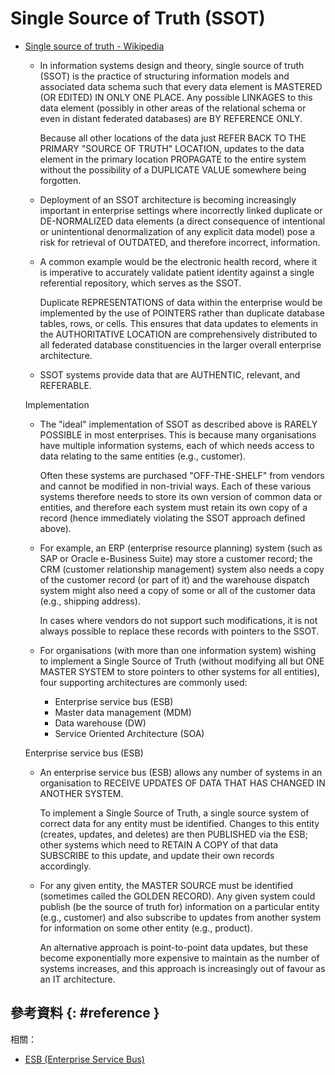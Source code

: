 # Single Source of Truth (SSOT)

  - [Single source of truth \- Wikipedia](https://en.wikipedia.org/wiki/Single_source_of_truth)

      - In information systems design and theory, single source of truth (SSOT) is the practice of structuring information models and associated data schema such that every data element is MASTERED (OR EDITED) IN ONLY ONE PLACE. Any possible LINKAGES to this data element (possibly in other areas of the relational schema or even in distant federated databases) are BY REFERENCE ONLY.

        Because all other locations of the data just REFER BACK TO THE PRIMARY "SOURCE OF TRUTH" LOCATION, updates to the data element in the primary location PROPAGATE to the entire system without the possibility of a DUPLICATE VALUE somewhere being forgotten.

      - Deployment of an SSOT architecture is becoming increasingly important in enterprise settings where incorrectly linked duplicate or DE-NORMALIZED data elements (a direct consequence of intentional or unintentional denormalization of any explicit data model) pose a risk for retrieval of OUTDATED, and therefore incorrect, information.

      - A common example would be the electronic health record, where it is imperative to accurately validate patient identity against a single referential repository, which serves as the SSOT.

        Duplicate REPRESENTATIONS of data within the enterprise would be implemented by the use of POINTERS rather than duplicate database tables, rows, or cells. This ensures that data updates to elements in the AUTHORITATIVE LOCATION are comprehensively distributed to all federated database constituencies in the larger overall enterprise architecture.

      - SSOT systems provide data that are AUTHENTIC, relevant, and REFERABLE.

    Implementation

      - The "ideal" implementation of SSOT as described above is RARELY POSSIBLE in most enterprises. This is because many organisations have multiple information systems, each of which needs access to data relating to the same entities (e.g., customer).

        Often these systems are purchased "OFF-THE-SHELF" from vendors and cannot be modified in non-trivial ways. Each of these various systems therefore needs to store its own version of common data or entities, and therefore each system must retain its own copy of a record (hence immediately violating the SSOT approach defined above).

      - For example, an ERP (enterprise resource planning) system (such as SAP or Oracle e-Business Suite) may store a customer record; the CRM (customer relationship management) system also needs a copy of the customer record (or part of it) and the warehouse dispatch system might also need a copy of some or all of the customer data (e.g., shipping address).

        In cases where vendors do not support such modifications, it is not always possible to replace these records with pointers to the SSOT.

      - For organisations (with more than one information system) wishing to implement a Single Source of Truth (without modifying all but ONE MASTER SYSTEM to store pointers to other systems for all entities), four supporting architectures are commonly used:

          - Enterprise service bus (ESB)
          - Master data management (MDM)
          - Data warehouse (DW)
          - Service Oriented Architecture (SOA)

    Enterprise service bus (ESB)

      - An enterprise service bus (ESB) allows any number of systems in an organisation to RECEIVE UPDATES OF DATA THAT HAS CHANGED IN ANOTHER SYSTEM.

        To implement a Single Source of Truth, a single source system of correct data for any entity must be identified. Changes to this entity (creates, updates, and deletes) are then PUBLISHED via the ESB; other systems which need to RETAIN A COPY of that data SUBSCRIBE to this update, and update their own records accordingly.

      - For any given entity, the MASTER SOURCE must be identified (sometimes called the GOLDEN RECORD). Any given system could publish (be the source of truth for) information on a particular entity (e.g., customer) and also subscribe to updates from another system for information on some other entity (e.g., product).

        An alternative approach is point-to-point data updates, but these become exponentially more expensive to maintain as the number of systems increases, and this approach is increasingly out of favour as an IT architecture.

## 參考資料 {: #reference }

相關：

  - [ESB (Enterprise Service Bus)](esb.md)
